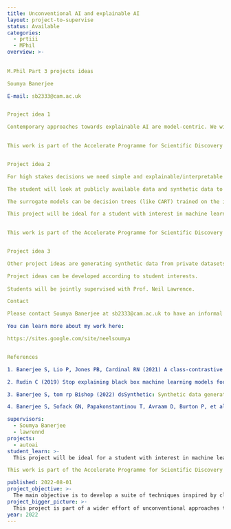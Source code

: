 ```yaml
---
title: Unconventional AI and explainable AI
layout: project-to-supervise
status: Available
categories:
  - prtiii
  - MPhil
overview: >-
  
 
M.Phil Part 3 projects ideas 

Soumya Banerjee 

E-mail: sb2333@cam.ac.uk 


Project idea 1

Contemporary approaches towards explainable AI are model-centric. We will use data-centric approaches to explain the complex interplay between data and models. This will build on published work [1]. This project will be ideal for a student with interest in machine learning and who has coding experience. 
 

This work is part of the Accelerate Programme for Scientific Discovery which aims to democratize access to AI tools and apply AI to problems from diverse disciplines. The student will be part of a growing community of inter-disciplinary AI researchers at the University of Cambridge. 


Project idea 2

For high stakes decisions we need simple and explainable/interpretable models. This need is acute in the case of healthcare and social sciences like recidivism prediction [2]. In this project, we will build simple interpretable models that are surrogates for deep learning models. 

The student will look at publicly available data and synthetic data to generate surrogate models that are transparent and interpretable. The process of creating these surrogate interpretable models will be automated. This can also be partially based on published work [1]. 

The surrogate models can be decision trees (like CART) trained on the input and output of a deep learning model [1].   This can use R packages like party, rpart, partykit or other packages. This will lead to tools that automated the creation of surrogate interpretable models based on deep learning models in healthcare. 

This project will be ideal for a student with interest in machine learning and who has coding experience.
  

This work is part of the Accelerate Programme for Scientific Discovery which aims to democratize access to AI tools  and apply AI to problems from diverse disciplines. The student will be part of a growing community of inter-disciplinary AI researchers. 


Project idea 3

Other project ideas are generating synthetic data from private datasets like data from electronic healthcare records data [3], other explanatory artificial intelligence (xAI) techniques, privacy preserving machine learning [4], documenting data and models, detecting concept drift, etc. 

Project ideas can be developed according to student interests. 
 
Students will be jointly supervised with Prof. Neil Lawrence.

Contact

Please contact Soumya Banerjee at sb2333@cam.ac.uk to have an informal chat. 

You can learn more about my work here: 

https://sites.google.com/site/neelsoumya 


References 

1. Banerjee S, Lio P, Jones PB, Cardinal RN (2021) A class-contrastive human-interpretable machine learning approach to predict mortality in severe mental illness. npj Schizophr 7: 1–13. 

2. Rudin C (2019) Stop explaining black box machine learning models for high stakes decisions and use interpretable models instead. Nat Mach Intell 1: 206–215. 

3. Banerjee S, tom rp Bishop (2022) dsSynthetic: Synthetic data generation for the DataSHIELD federated analysis system. BMC Res Notes 15: 230. 

4. Banerjee S, Sofack GN, Papakonstantinou T, Avraam D, Burton P, et al. (2022) dsSurvival: Privacy preserving survival models for federated individual patient meta-analysis in DataSHIELD. BMC Res Notes 15: 197.

supervisors:
  - Soumya Banerjee
  - lawrennd
projects:
  - autoai
student_learn: >-
  This project will be ideal for a student with interest in machine learning and who has coding experience.

This work is part of the Accelerate Programme for Scientific Discovery which aims to democratize access to AI tools and apply AI to problems from diverse disciplines. The student will be part of a growing community of inter-disciplinary AI researchers at the University of Cambridge.

published: 2022-08-01
project_objective: >-
  The main objective is to develop a suite of techniques inspired by classical AI to inform explainable AI.
project_bigger_picture: >-
  This project is part of a wider effort of unconventional approaches to AI. 
year: 2022
---
```

